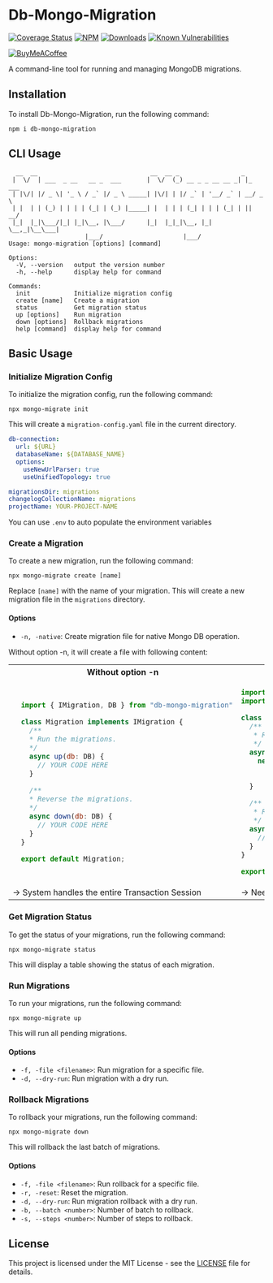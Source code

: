 # Db-Mongo-Migration

<p align="center">

[![Coverage Status](https://coveralls.io/repos/github/jorasmhj/db-mongo-migration/badge.svg?branch=master)](https://coveralls.io/r/jorasmhj/db-mongo-migration) [![NPM](https://img.shields.io/npm/v/db-mongo-migration.svg?style=flat)](https://www.npmjs.org/package/db-mongo-migration) [![Downloads](https://img.shields.io/npm/dm/db-mongo-migration.svg?style=flat)](https://www.npmjs.org/package/db-mongo-migration) [![Known Vulnerabilities](https://snyk.io/test/github/jorasmhj/db-mongo-migration/badge.svg)](https://snyk.io/test/github/jorasmhj/db-mongo-migration)

[![BuyMeACoffee](https://img.shields.io/badge/Buy%20Me%20a%20Coffee-ffdd00?style=for-the-badge&logo=buy-me-a-coffee&logoColor=black)](https://www.buymeacoffee.com/jorasmhj)

A command-line tool for running and managing MongoDB migrations.

</p>

## Installation

To install Db-Mongo-Migration, run the following command:

```
npm i db-mongo-migration
```

## CLI Usage

```
  __  __                               __  __ _                 _
 |  \/  | ___  _ __   __ _  ___       |  \/  (_) __ _ _ __ __ _| |_ ___
 | |\/| |/ _ \| '_ \ / _` |/ _ \ _____| |\/| | |/ _` | '__/ _` | __/ _ \
 | |  | | (_) | | | | (_| | (_) |_____| |  | | | (_| | | | (_| | ||  __/
 |_|  |_|\___/|_| |_|\__, |\___/      |_|  |_|_|\__, |_|  \__,_|\__\___|
                     |___/                      |___/
Usage: mongo-migration [options] [command]

Options:
  -V, --version   output the version number
  -h, --help      display help for command

Commands:
  init            Initialize migration config
  create [name]   Create a migration
  status          Get migration status
  up [options]    Run migration
  down [options]  Rollback migrations
  help [command]  display help for command
```

## Basic Usage

### Initialize Migration Config

To initialize the migration config, run the following command:

```
npx mongo-migrate init
```

This will create a `migration-config.yaml` file in the current directory.

```yaml
db-connection:
  url: ${URL}
  databaseName: ${DATABASE_NAME}
  options:
    useNewUrlParser: true
    useUnifiedTopology: true

migrationsDir: migrations
changelogCollectionName: migrations
projectName: YOUR-PROJECT-NAME
```

You can use `.env` to auto populate the environment variables

### Create a Migration

To create a new migration, run the following command:

```
npx mongo-migrate create [name]
```

Replace `[name]` with the name of your migration. This will create a new migration file in the `migrations` directory.

#### Options
- `-n, -native`: Create migration file for native Mongo DB operation.

Without option -n, it will create a file with following content:

<table>
<tr>
  <th>Without option -n</th>
  <th>With native support (-n)</th>
</tr>
<tr>
  <td>

  ```javascript
    import { IMigration, DB } from "db-mongo-migration"

    class Migration implements IMigration {
      /**
      * Run the migrations.
      */
      async up(db: DB) {
        // YOUR CODE HERE
      }

      /**
      * Reverse the migrations.
      */
      async down(db: DB) {
        // YOUR CODE HERE
      }
    }

    export default Migration;
  ```
  </td>
  <td>

  ```javascript
  import { INativeMigration, DbSessionHelper, IOption } from "db-mongo-migration"
  import {  Db, MongoClient } from 'mongodb';

  class NativeMigration implements INativeMigration {
    /**
     * Run the migrations.
     */
    async up(db: Db, client: MongoClient, option?: IOption) {
      new DbSessionHelper(client).createAndCommitTransaction(async session => {
          // YOUR CODE HERE
        }, option );
    }

    /**
     * Reverse the migrations.
     */
    async down(db: Db, client: MongoClient, option?: IOption) {
      // YOUR CODE HERE
    }
  }

  export default NativeMigration;
  ```
  </td>
</tr>
<tr>
  <td> -> System handles the entire Transaction Session </td>
  <td> -> Need to manually handle the Transaction Session </td>
</tr>
</table>


### Get Migration Status

To get the status of your migrations, run the following command:

```
npx mongo-migrate status
```

This will display a table showing the status of each migration.

### Run Migrations

To run your migrations, run the following command:

```
npx mongo-migrate up
```

This will run all pending migrations.

#### Options

- `-f, -file <filename>`: Run migration for a specific file.
- `-d, --dry-run`: Run migration with a dry run.

### Rollback Migrations

To rollback your migrations, run the following command:

```
npx mongo-migrate down
```

This will rollback the last batch of migrations.

#### Options

- `-f, -file <filename>`: Run rollback for a specific file.
- `-r, -reset`: Reset the migration.
- `-d, --dry-run`: Run migration rollback with a dry run.
- `-b, --batch <number>`: Number of batch to rollback.
- `-s, --steps <number>`: Number of steps to rollback.

## License

This project is licensed under the MIT License - see the [LICENSE](LICENSE) file for details.
